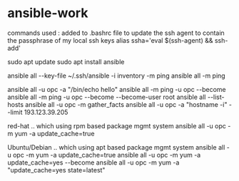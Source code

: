 # ansible-work

commands used : 
added to .bashrc file to update the ssh agent to contain the passphrase of my local ssh keys
alias ssha='eval $(ssh-agent) && ssh-add'

sudo apt update
sudo apt install ansible

ansible all --key-file ~/.ssh/ansible -i inventory -m ping
ansible all -m ping

ansible all -u opc -a "/bin/echo hello"
ansible all -m ping -u opc --become
ansible all -m ping -u opc --become --become-user root
ansible all --list-hosts
ansible all -u opc -m gather_facts
ansible all -u opc -a "hostname -i" --limit 193.123.39.205

red-hat .. which using rpm based package mgmt system
ansible all -u opc -m yum -a update_cache=true

Ubuntu/Debian .. which using apt based package mgmt system
ansible all -u opc -m yum -a update_cache=true
ansible all -u opc -m yum -a update_cache=yes --become
ansible all -u opc -m yum -a "update_cache=yes state=latest"


